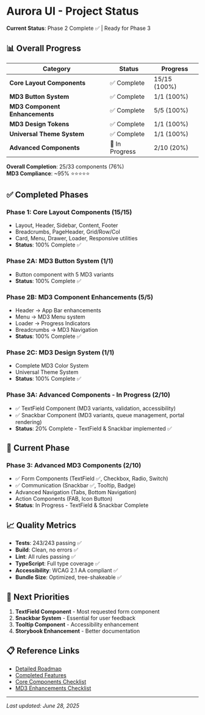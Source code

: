 # Aurora UI - Project Status

**Current Status**: Phase 2 Complete ✅ | Ready for Phase 3

## 📊 Overall Progress

| Category                       | Status         | Progress     |
| ------------------------------ | -------------- | ------------ |
| **Core Layout Components**     | ✅ Complete    | 15/15 (100%) |
| **MD3 Button System**          | ✅ Complete    | 1/1 (100%)   |
| **MD3 Component Enhancements** | ✅ Complete    | 5/5 (100%)   |
| **MD3 Design Tokens**          | ✅ Complete    | 1/1 (100%)   |
| **Universal Theme System**     | ✅ Complete    | 1/1 (100%)   |
| **Advanced Components**        | 🔄 In Progress | 2/10 (20%)   |

**Overall Completion**: 25/33 components (76%)  
**MD3 Compliance**: ~95% ⭐⭐⭐⭐⭐

## ✅ Completed Phases

### Phase 1: Core Layout Components (15/15)

- Layout, Header, Sidebar, Content, Footer
- Breadcrumbs, PageHeader, Grid/Row/Col
- Card, Menu, Drawer, Loader, Responsive utilities
- **Status**: 100% Complete ✅

### Phase 2A: MD3 Button System (1/1)

- Button component with 5 MD3 variants
- **Status**: 100% Complete ✅

### Phase 2B: MD3 Component Enhancements (5/5)

- Header → App Bar enhancements
- Menu → MD3 Menu system
- Loader → Progress Indicators
- Breadcrumbs → MD3 Navigation
- **Status**: 100% Complete ✅

### Phase 2C: MD3 Design System (1/1)

- Complete MD3 Color System
- Universal Theme System
- **Status**: 100% Complete ✅

### Phase 3A: Advanced Components - In Progress (2/10)

- ✅ TextField Component (MD3 variants, validation, accessibility)
- ✅ Snackbar Component (MD3 variants, queue management, portal rendering)
- **Status**: 20% Complete - TextField & Snackbar implemented ✅

## 🔄 Current Phase

### Phase 3: Advanced MD3 Components (2/10)

- ✅ Form Components (TextField ✅, Checkbox, Radio, Switch)
- ✅ Communication (Snackbar ✅, Tooltip, Badge)
- Advanced Navigation (Tabs, Bottom Navigation)
- Action Components (FAB, Icon Button)
- **Status**: In Progress - TextField & Snackbar Complete

## 📈 Quality Metrics

- **Tests**: 243/243 passing ✅
- **Build**: Clean, no errors ✅
- **Lint**: All rules passing ✅
- **TypeScript**: Full type coverage ✅
- **Accessibility**: WCAG 2.1 AA compliant ✅
- **Bundle Size**: Optimized, tree-shakeable ✅

## 🎯 Next Priorities

1. **TextField Component** - Most requested form component
2. **Snackbar System** - Essential for user feedback
3. **Tooltip Component** - Accessibility enhancement
4. **Storybook Enhancement** - Better documentation

## 📋 Reference Links

- [Detailed Roadmap](./ROADMAP.md)
- [Completed Features](./COMPLETED.md)
- [Core Components Checklist](./checklists/CORE_COMPONENTS.md)
- [MD3 Enhancements Checklist](./checklists/MD3_ENHANCEMENTS.md)

---

_Last updated: June 28, 2025_
